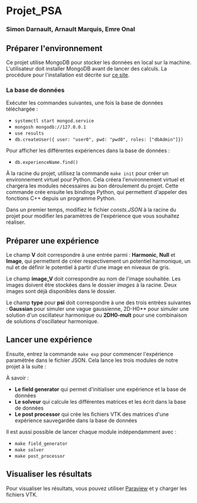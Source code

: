 # Projet_PSA  
### Simon Darnault, Arnault Marquis, Emre Onal

## Préparer l'environnement  
Ce projet utilise MongoDB pour stocker les données en local sur la machine. L'utilisateur doit installer MongoDB avant de lancer des calculs. La procédure pour l'installation est décrite sur [ce site](https://www.mongodb.com/docs/manual/administration/install-community/).

### La base de données  
Exécuter les commandes suivantes, une fois la base de données téléchargée :  
- ```systemctl start mongod.service```  
- ```mongosh mongodb://127.0.0.1```  
- ```use results```  
- ```db.createUser({ user: "user0", pwd: "pwd0", roles: ["dbAdmin"]})```

Pour afficher les différentes expériences dans la base de données :  
- ```db.experienceName.find()```

À la racine du projet, utilisez la commande `make init` pour créer un environnement virtuel pour Python. Cela créera l'environnement virtuel et chargera les modules nécessaires au bon déroulement du projet. Cette commande crée ensuite les bindings Python, qui permettent d'appeler des fonctions C++ depuis un programme Python.

Dans un premier temps, modifiez le fichier *consts.JSON* à la racine du projet pour modifier les paramètres de l'expérience que vous souhaitez réaliser.

## Préparer une expérience  
Le champ **V** doit correspondre à une entrée parmi : **Harmonic**, **Null** et **Image**, qui permettent de créer respectivement un potentiel harmonique, un nul et de définir le potentiel à partir d'une image en niveaux de gris.

Le champ **image_V** doit correspondre au nom de l'image souhaitée. Les images doivent être stockées dans le dossier *images* à la racine. Deux images sont déjà disponibles dans le dossier.

Le champ **type** pour **psi** doit correspondre à une des trois entrées suivantes : **Gaussian** pour simuler une vague gaussienne, 2D-H0** pour simuler une solution d'un oscillateur harmonique ou **2DH0-mult** pour une combinaison de solutions d'oscillateur harmonique.

## Lancer une expérience  
Ensuite, entrez la commande `make exp` pour commencer l'expérience paramétrée dans le fichier JSON. Cela lance les trois modules de notre projet à la suite :

À savoir :  
- **Le field generator** qui permet d'initialiser une expérience et la base de données  
- **Le solveur** qui calcule les différentes matrices et les écrit dans la base de données  
- **Le post processor** qui crée les fichiers VTK des matrices d'une expérience sauvegardée dans la base de données

Il est aussi possible de lancer chaque module indépendamment avec :  
- ```make field_generator```  
- ```make solver```  
- ```make post_processor```

## Visualiser les résultats  
Pour visualiser les résultats, vous pouvez utiliser [Paraview](https://www.paraview.org/download/) et y charger les fichiers VTK.
